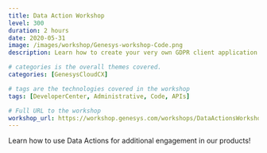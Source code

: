 ```yaml
---
title: Data Action Workshop
level: 300
duration: 2 hours
date: 2020-05-31
image: /images/workshop/Genesys-workshop-Code.png
description: Learn how to create your very own GDPR client application and embed it into your Genesys Cloud organization

# categories is the overall themes covered. 
categories: [GenesysCloudCX]

# tags are the technologies covered in the workshop
tags: [DeveloperCenter, Administrative, Code, APIs]

# Full URL to the workshop
workshop_url: https://workshop.genesys.com/workshops/DataActionsWorkshop/
---
```


Learn how to use Data Actions for additional engagement in our products!
